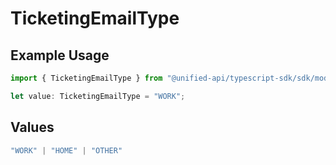 # TicketingEmailType

## Example Usage

```typescript
import { TicketingEmailType } from "@unified-api/typescript-sdk/sdk/models/shared";

let value: TicketingEmailType = "WORK";
```

## Values

```typescript
"WORK" | "HOME" | "OTHER"
```